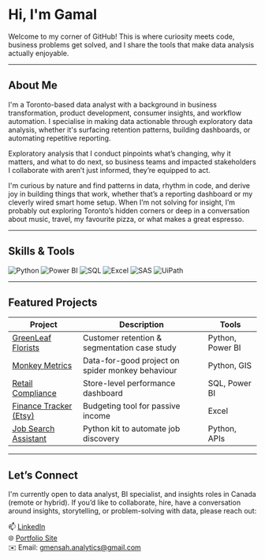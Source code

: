 # Hi, I'm Gamal

Welcome to my corner of GitHub! This is where curiosity meets code, business problems get solved, and I share the tools that make data analysis actually enjoyable.

---

## About Me

I'm a Toronto-based data analyst with a background in business transformation, product development, consumer insights, and workflow automation. I specialise in making data actionable through exploratory data analysis, whether it's surfacing retention patterns, building dashboards, or automating repetitive reporting. 

Exploratory analysis that I conduct pinpoints what’s changing, why it matters, and what to do next, so business teams and impacted stakeholders I collaborate with aren’t just informed, they’re equipped to act.

I'm curious by nature and find patterns in data, rhythm in code, and derive joy in building things that work, whether that’s a reporting dashboard or my cleverly wired smart home setup. When I’m not solving for insight, I’m probably out exploring Toronto’s hidden corners or deep in a conversation about music, travel, my favourite pizza, or what makes a great espresso.

---

## Skills & Tools

![Python](https://img.shields.io/badge/Python-1F3A93?style=for-the-badge&logo=python&logoColor=FFE873)
![Power BI](https://img.shields.io/badge/Power%20BI-4A4A4A?style=for-the-badge&logo=powerbi&logoColor=F2C811)
![SQL](https://img.shields.io/badge/SQL-2C3E50?style=for-the-badge&logo=postgresql&logoColor=white)
![Excel](https://img.shields.io/badge/Excel-2B7A78?style=for-the-badge&logo=microsoft-excel&logoColor=white)
![SAS](https://img.shields.io/badge/SAS-4B6587?style=for-the-badge&logo=sas&logoColor=white)
![UiPath](https://img.shields.io/badge/UiPath-7F4F24?style=for-the-badge&logo=uipath&logoColor=F5F5F5)

---

## Featured Projects

| Project | Description | Tools |
|--------|-------------|-------|
| [GreenLeaf Florists](https://github.com/gmensah-analytics/greenleaf-florists) | Customer retention & segmentation case study | Python, Power BI |
| [Monkey Metrics](https://github.com/gmensah-analytics/monkey-metrics) | Data-for-good project on spider monkey behaviour | Python, GIS |
| [Retail Compliance](https://github.com/gmensah-analytics/retail-compliance) | Store-level performance dashboard | SQL, Power BI |
| [Finance Tracker (Etsy)](https://github.com/gmensah-analytics/finance-dashboard) | Budgeting tool for passive income | Excel |
| [Job Search Assistant](https://github.com/gmensah-analytics/job-search-assistant) | Python kit to automate job discovery | Python, APIs |

---

## Let’s Connect

I'm currently open to data analyst, BI specialist, and insights roles in Canada (remote or hybrid). If you’d like to collaborate, hire, have a conversation around insights, storytelling, or problem-solving with data, please reach out:

📫 [LinkedIn](https://www.linkedin.com/in/gmensah-analytics)  
🌐 [Portfolio Site](https://gmensah-analytics.github.io/portfolio)  
✉️ Email: gmensah.analytics@gmail.com
